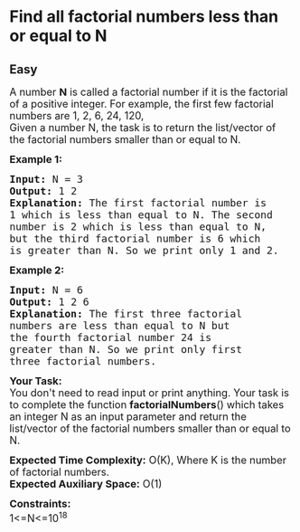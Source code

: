 # Find all factorial numbers less than or equal to N
## Easy
<div class="problems_problem_content__Xm_eO"><p><span style="font-size:18px">A number <strong>N</strong> is called a factorial number if it is the factorial of a positive integer. For example, the first few factorial numbers are 1, 2, 6, 24, 120,<br>
Given a number N, the task is to&nbsp;return the list/vector of the&nbsp;factorial numbers smaller than or equal to N.</span></p>

<p><strong><span style="font-size:18px">Example 1:</span></strong></p>

<pre style="position: relative;"><strong><span style="font-size:18px">Input: </span></strong><span style="font-size:18px">N = 3</span>
<strong><span style="font-size:18px">Output: </span></strong><span style="font-size:18px">1 2</span>
<strong><span style="font-size:18px">Explanation: </span></strong><span style="font-size:18px">The first factorial number is 
1 which is less than equal to N. The second 
number is 2 which is less than equal to N,
but the third factorial number is 6 which 
is greater than N. So we print only 1 and 2.</span><div class="open_grepper_editor" title="Edit &amp; Save To Grepper"></div></pre>

<p><strong><span style="font-size:18px">Example 2:</span></strong></p>

<pre style="position: relative;"><strong><span style="font-size:18px">Input: </span></strong><span style="font-size:18px">N = 6</span>
<strong><span style="font-size:18px">Output: </span></strong><span style="font-size:18px">1 2 6</span>
<strong><span style="font-size:18px">Explanation: </span></strong><span style="font-size:18px">The first three factorial 
numbers are less than equal to N but 
the fourth factorial number 24 is 
greater than N. So we print only first 
three factorial numbers.</span><div class="open_grepper_editor" title="Edit &amp; Save To Grepper"></div></pre>

<p><span style="font-size:18px"><strong>Your Task:&nbsp;&nbsp;</strong><br>
You don't need to read input or print anything. Your task is to complete the function&nbsp;<strong>factorialNumbers</strong>()&nbsp;which takes an integer N as an input parameter and&nbsp;return the list/vector of the&nbsp;factorial numbers smaller than or equal to N.</span></p>

<p><span style="font-size:18px"><strong>Expected Time Complexity:</strong>&nbsp;O(K), Where K&nbsp;is the number of factorial numbers.<br>
<strong>Expected Auxiliary Space:</strong>&nbsp;O(1)</span></p>

<p><span style="font-size:18px"><strong>Constraints:</strong><br>
1&lt;=N&lt;=10<sup>18</sup></span></p>

<p>&nbsp;</p>
</div>